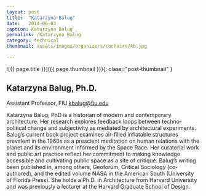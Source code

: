 ```yaml
---
layout: post
title:  "Katarzyna Balug"
date:   2014-06-03
caption: Katarzyna Balug
permalink: /Katarzyna Balug
category: technical
thumbnail: assets/images/organizers/cochairs/kb.jpg

---
```

![{{ page.title }}]({{ page.thumbnail }}){: class="post-thumbnail" }

## Katarzyna Balug, Ph.D.
Assistant Professor, FIU 
kbalug@fiu.edu


Katarzyna Balug, PhD is a historian of modern and contemporary architecture. Her research explores feedback loops between techno-political change and subjectivity as mediated by architectural experiments. Balug’s current book project examines air-filled inflatable structures prevalent in the 1960s as a prescient meditation on human relations with the planet and its environment informed by the Space Race. Her curatorial work and public art practice reflect her commitment to making knowledge accessible and cultivating public space as a site of critique. Balug’s writing been published in, among others, Geoforum, Critical Sociology (co-authored), and the edited volume NASA in the American South (University of Florida Press). She holds a Ph.D. in Architecture from Harvard University and was previously a lecturer at the Harvard Graduate School of Design.